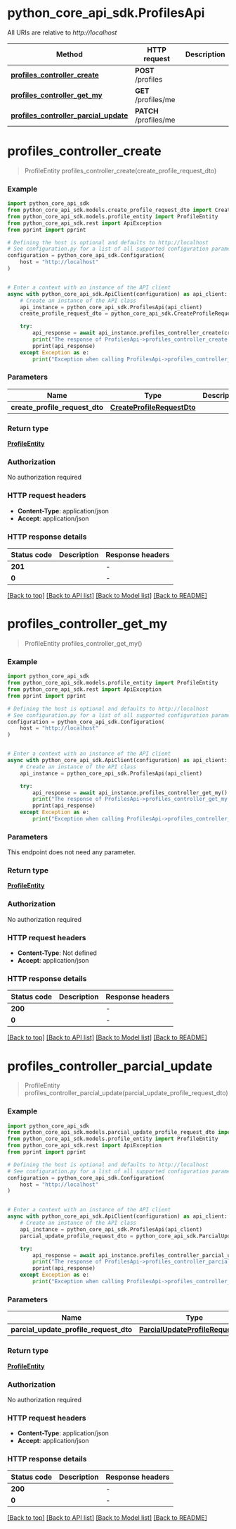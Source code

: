 # python_core_api_sdk.ProfilesApi

All URIs are relative to *http://localhost*

Method | HTTP request | Description
------------- | ------------- | -------------
[**profiles_controller_create**](ProfilesApi.md#profiles_controller_create) | **POST** /profiles | 
[**profiles_controller_get_my**](ProfilesApi.md#profiles_controller_get_my) | **GET** /profiles/me | 
[**profiles_controller_parcial_update**](ProfilesApi.md#profiles_controller_parcial_update) | **PATCH** /profiles/me | 


# **profiles_controller_create**
> ProfileEntity profiles_controller_create(create_profile_request_dto)



### Example


```python
import python_core_api_sdk
from python_core_api_sdk.models.create_profile_request_dto import CreateProfileRequestDto
from python_core_api_sdk.models.profile_entity import ProfileEntity
from python_core_api_sdk.rest import ApiException
from pprint import pprint

# Defining the host is optional and defaults to http://localhost
# See configuration.py for a list of all supported configuration parameters.
configuration = python_core_api_sdk.Configuration(
    host = "http://localhost"
)


# Enter a context with an instance of the API client
async with python_core_api_sdk.ApiClient(configuration) as api_client:
    # Create an instance of the API class
    api_instance = python_core_api_sdk.ProfilesApi(api_client)
    create_profile_request_dto = python_core_api_sdk.CreateProfileRequestDto() # CreateProfileRequestDto | 

    try:
        api_response = await api_instance.profiles_controller_create(create_profile_request_dto)
        print("The response of ProfilesApi->profiles_controller_create:\n")
        pprint(api_response)
    except Exception as e:
        print("Exception when calling ProfilesApi->profiles_controller_create: %s\n" % e)
```



### Parameters


Name | Type | Description  | Notes
------------- | ------------- | ------------- | -------------
 **create_profile_request_dto** | [**CreateProfileRequestDto**](CreateProfileRequestDto.md)|  | 

### Return type

[**ProfileEntity**](ProfileEntity.md)

### Authorization

No authorization required

### HTTP request headers

 - **Content-Type**: application/json
 - **Accept**: application/json

### HTTP response details

| Status code | Description | Response headers |
|-------------|-------------|------------------|
**201** |  |  -  |
**0** |  |  -  |

[[Back to top]](#) [[Back to API list]](../README.md#documentation-for-api-endpoints) [[Back to Model list]](../README.md#documentation-for-models) [[Back to README]](../README.md)

# **profiles_controller_get_my**
> ProfileEntity profiles_controller_get_my()



### Example


```python
import python_core_api_sdk
from python_core_api_sdk.models.profile_entity import ProfileEntity
from python_core_api_sdk.rest import ApiException
from pprint import pprint

# Defining the host is optional and defaults to http://localhost
# See configuration.py for a list of all supported configuration parameters.
configuration = python_core_api_sdk.Configuration(
    host = "http://localhost"
)


# Enter a context with an instance of the API client
async with python_core_api_sdk.ApiClient(configuration) as api_client:
    # Create an instance of the API class
    api_instance = python_core_api_sdk.ProfilesApi(api_client)

    try:
        api_response = await api_instance.profiles_controller_get_my()
        print("The response of ProfilesApi->profiles_controller_get_my:\n")
        pprint(api_response)
    except Exception as e:
        print("Exception when calling ProfilesApi->profiles_controller_get_my: %s\n" % e)
```



### Parameters

This endpoint does not need any parameter.

### Return type

[**ProfileEntity**](ProfileEntity.md)

### Authorization

No authorization required

### HTTP request headers

 - **Content-Type**: Not defined
 - **Accept**: application/json

### HTTP response details

| Status code | Description | Response headers |
|-------------|-------------|------------------|
**200** |  |  -  |
**0** |  |  -  |

[[Back to top]](#) [[Back to API list]](../README.md#documentation-for-api-endpoints) [[Back to Model list]](../README.md#documentation-for-models) [[Back to README]](../README.md)

# **profiles_controller_parcial_update**
> ProfileEntity profiles_controller_parcial_update(parcial_update_profile_request_dto)



### Example


```python
import python_core_api_sdk
from python_core_api_sdk.models.parcial_update_profile_request_dto import ParcialUpdateProfileRequestDto
from python_core_api_sdk.models.profile_entity import ProfileEntity
from python_core_api_sdk.rest import ApiException
from pprint import pprint

# Defining the host is optional and defaults to http://localhost
# See configuration.py for a list of all supported configuration parameters.
configuration = python_core_api_sdk.Configuration(
    host = "http://localhost"
)


# Enter a context with an instance of the API client
async with python_core_api_sdk.ApiClient(configuration) as api_client:
    # Create an instance of the API class
    api_instance = python_core_api_sdk.ProfilesApi(api_client)
    parcial_update_profile_request_dto = python_core_api_sdk.ParcialUpdateProfileRequestDto() # ParcialUpdateProfileRequestDto | 

    try:
        api_response = await api_instance.profiles_controller_parcial_update(parcial_update_profile_request_dto)
        print("The response of ProfilesApi->profiles_controller_parcial_update:\n")
        pprint(api_response)
    except Exception as e:
        print("Exception when calling ProfilesApi->profiles_controller_parcial_update: %s\n" % e)
```



### Parameters


Name | Type | Description  | Notes
------------- | ------------- | ------------- | -------------
 **parcial_update_profile_request_dto** | [**ParcialUpdateProfileRequestDto**](ParcialUpdateProfileRequestDto.md)|  | 

### Return type

[**ProfileEntity**](ProfileEntity.md)

### Authorization

No authorization required

### HTTP request headers

 - **Content-Type**: application/json
 - **Accept**: application/json

### HTTP response details

| Status code | Description | Response headers |
|-------------|-------------|------------------|
**200** |  |  -  |
**0** |  |  -  |

[[Back to top]](#) [[Back to API list]](../README.md#documentation-for-api-endpoints) [[Back to Model list]](../README.md#documentation-for-models) [[Back to README]](../README.md)

